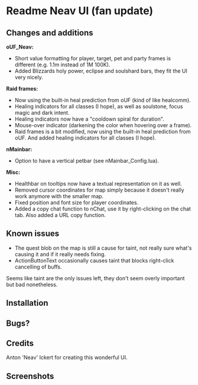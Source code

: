 # Readme Neav UI (fan update)

## Changes and additions

**oUF_Neav:**

- Short value formatting for player, target, pet and party frames is different (e.g. 1.1m instead of 1M 100K).
- Added Blizzards holy power, eclipse and soulshard bars, they fit the UI very nicely.

**Raid frames:**

- Now using the built-in heal prediction from oUF (kind of like healcomm).
- Healing indicators for all classes (I hope), as well as soulstone, focus magic and dark intent.
- Healing indicators now have a "cooldown spiral for duration".
- Mouse-over indicator (darkening the color when hovering over a frame).
- Raid frames is a bit modified, now using the built-in heal prediction from oUF. And added healing indicators for all classes (I hope).

**nMainbar:**

- Option to have a vertical petbar (see nMainbar_Config.lua).

**Misc:**

- Healthbar on tooltips now have a textual representation on it as well.
- Removed cursor coordinates for map simply because it doesn't really work anymore with the smaller map.
- Fixed position and font size for player coordinates.
- Added a copy chat function to nChat, use it by right-clicking on the chat tab. Also added a URL copy function.

## Known issues

- The quest blob on the map is still a cause for taint, not really sure what's causing it and if it really needs fixing.
- ActionButtonText occasionally causes taint that blocks right-click cancelling of buffs.

Seems like taint are the only issues left, they don't seem overly important but bad nonetheless.


## Installation

## Bugs?

## Credits
Anton 'Neav' Ickert for creating this wonderful UI.

## Screenshots
